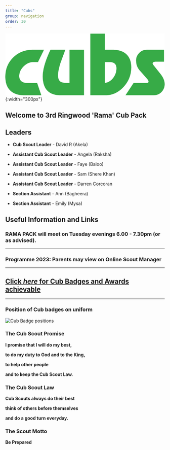 ```yaml
---
title: "Cubs"
group: navigation
order: 30
---
```


![](/assets/img/scouts/Cub_RGB_green.png){:width="300px"}

## Welcome to 3rd Ringwood 'Rama' Cub Pack

## Leaders

- **Cub Scout Leader** - David R (Akela)

- **Assistant Cub Scout Leader** - Angela (Raksha)

- **Assistant Cub Scout Leader** - Faye (Baloo)

- **Assistant Cub Scout Leader** - Sam (Shere Khan)

- **Assistant Cub Scout Leader** - Darren Corcoran

- **Section Assistant** - Ann (Bagheera)

- **Section Assistant** - Emily (Mysa)

## Useful Information and Links

### RAMA PACK will meet on Tuesday evenings 6.00 - 7.30pm (or as advised).

---

### Programme 2023: Parents may view on Online Scout Manager

---

## [Click *here* for Cub Badges and Awards achievable](https://www.scouts.org.uk/cubs "Cub Badges and Awards achievable")

---

### Position of Cub badges on uniform

![Cub Badge positions](https://prod-cms.scouts.org.uk/media/15107/3-cubs_uniform-diagrams_sept2021_portrait.png)

### The Cub Scout Promise

**I promise that I will do my best,**

**to do my duty to God and to the King,**

**to help other people**

**and to keep the Cub Scout Law.**

### The Cub Scout Law

**Cub Scouts always do their best**

**think of others before themselves**

**and do a good turn everyday.**

### The Scout Motto

**Be Prepared**
